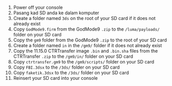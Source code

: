 1. Power off your console
2. Pasang kad SD anda ke dalam komputer
3. Create a folder named `3ds` on the root of your SD card if it does not already exist
4. Copy `GodMode9.firm` from the GodMode9 `.zip` to the `/luma/payloads/` folder on your SD card
5. Copy the `gm9` folder from the GodMode9 `.zip` to the root of your SD card
6. Create a folder named `in` in the `/gm9/` folder if it does not already exist
7. Copy the 11.15.0 CTRTransfer image `.bin` and `.bin.sha` files from the CTRTransfer `.zip` to the `/gm9/in/` folder on your SD card
8. Copy `ctrtransfer.gm9` to the `/gm9/scripts/` folder on your SD card
9. Copy `FBI.3dsx` to the `/3ds/` folder on your SD card
10. Copy `faketik.3dsx` to the `/3ds/` folder on your SD card
11. Reinsert your SD card into your console
